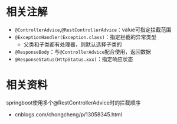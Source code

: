 # 相关注解
- `@ControllerAdvice`,`@RestControllerAdvice`：value可指定拦截范围
- `@ExceptionHandler(Exception.class)`：指定拦截的异常类型
   - 父类和子类都有处理器，则默认选择子类的
- `@ResponseBody`：与`@ControllerAdvice`配合使用，返回数据
- `@ResponseStatus(HttpStatus.xxx)`：指定响应状态

# 相关资料
springboot使用多个@RestControllerAdvice时的拦截顺序
- cnblogs.com/chongcheng/p/13058345.html